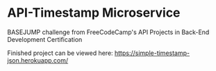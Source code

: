 # API-Timestamp Microservice

BASEJUMP challenge from FreeCodeCamp's API Projects in Back-End Development Certification

Finished project can be viewed here:
https://simple-timestamp-json.herokuapp.com/





